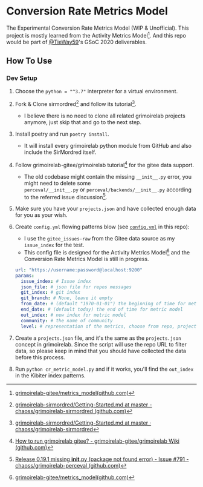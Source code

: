 # Conversion Rate Metrics Model

The Experimental Conversion Rate Metrics Model (WIP &amp; Unofficial). This project is mostly learned from the Activity Metrics Model[^1]. And this repo would be part of [@TieWay59](https://github.com/TieWay59)'s GSoC 2020 deliverables.

## How To Use

### Dev Setup

1. Choose the `python = "^3.7"` interpreter for a virtual environment.
2. Fork & Clone sirmordred[^2] and follow its tutorial[^3].
   - I believe there is no need to clone all related grimoirelab projects anymore, just skip that and go to the next step.
3. Install poetry and run `poetry install`.
   - It will install every grimoirelab python module from GitHub and also include the SirMordred itself.
4. Follow grimoirelab-gitee/grimoirelab tutorial[^4] for the gitee data support.
   - The old codebase might contain the missing `__init__.py` error, you might need to delete some `perceval/__init__.py` or `perceval/backends/__init__.py` according to the referred issue discussion[^5].
5. Make sure you have your `projects.json` and have collected enough data for you as your wish.
6. Create `config.yml` flowing patterns blow (see [`config.yml`](./config.yaml) in this repo):

   - I use the `gitee_issues-raw` from the Gitee data source as my `issue_index` for the test.
   - This config file is designed for the Activity Metrics Model[^1] and the Conversion Rate Metrics Model is still in progress.

   ```yaml
   url: "https://username:password@localhost:9200"
   params:
     issue_index: # Issue index
     json_file: # json file for repos messages
     git_index: # git index
     git_branch: # None, leave it empty
     from_date: # (default "1970-01-01") the beginning of time for metric model
     end_date: # (default today) the end of time for metric model
     out_index: # new index for metric model
     community: # the name of community
     level: # representation of the metrics, choose from repo, project or community.
   ```

7. Create a `projects.json` file, and it's the same as the `projects.json` concept in grimoirelab. Since the script will use the repo URL to filter data, so please keep in mind that you should have collected the data before this process.
8. Run `python cr_metric_model.py` and if it works, you'll find the `out_index` in the Kibiter index patterns.

<!-- TODO -->

[^1]: [grimoirelab-gitee/metrics_model(github.com)](https://github.com/grimoirelab-gitee/metrics_model)
[^2]: [grimoirelab-sirmordred/Getting-Started.md at master - chaoss/grimoirelab-sirmordred (github.com)](https://github.com/chaoss/grimoirelab-sirmordred/blob/master/Getting-Started.md)
[^3]: [grimoirelab-sirmordred/Getting-Started.md at master · chaoss/grimoirelab-sirmordred](https://github.com/chaoss/grimoirelab-sirmordred/blob/master/Getting-Started.md)
[^4]: [How to run grimoirelab gitee? - grimoirelab-gitee/grimoirelab Wiki (github.com)](https://github.com/grimoirelab-gitee/grimoirelab/wiki/How-to-run-grimoirelab-gitee%3F)
[^5]: [Release 0.19.1 missing **init**.py (package not found error) - Issue #791 - chaoss/grimoirelab-perceval (github.com)](https://github.com/chaoss/grimoirelab-perceval/issues/791)
